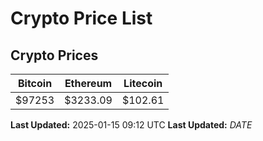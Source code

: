 # Crypto Price List

## Crypto Prices
| Bitcoin | Ethereum | Litecoin |
| ------- | -------- | -------- |
| $97253 | $3233.09 | $102.61 |
**Last Updated:** 2025-01-15 09:12 UTC
**Last Updated:** $DATE$
